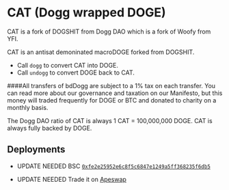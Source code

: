 # CAT (Dogg wrapped DOGE)

CAT is a fork of DOGSHIT from Dogg DAO which is a fork of Woofy from YFI.

CAT is an antisat demoninated macroDOGE forked from DOGSHIT.  

- Call `dogg` to convert CAT into DOGE.
- Call `undogg` to convert DOGE back to CAT.

####All transfers of bdDogg are subject to a 1% tax on each transfer.
You can read more about our governance and taxation on our Manifesto, but this money will traded frequently for DOGE or BTC and donated to charity on a monthly basis.

The Dogg DAO ratio of CAT is always 1 CAT = 100,000,000 DOGE. CAT is always fully backed by DOGE.

## Deployments

- UPDATE NEEDED BSC [`0xfe2e25952e6c8f5c6847e1249a5ff368235f6db5`](https://bscscan.com/token/0xfe2e25952e6c8f5c6847e1249a5ff368235f6db5)

- UPDATE NEEDED Trade it on [Apeswap](https://info.apeswap.finance/pair/0x7f24df1a718af253105b6fce1287bf8839588524)

